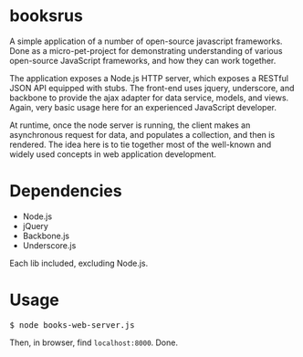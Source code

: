 booksrus
========

A simple application of a number of open-source javascript frameworks. Done as a micro-pet-project for demonstrating understanding of various open-source JavaScript frameworks, and how they can work together.

The application exposes a Node.js HTTP server, which exposes a RESTful JSON API equipped with stubs. The front-end uses jquery, underscore, and backbone to provide the ajax adapter for data service, models, and views. Again, very basic usage here for an experienced JavaScript developer.

At runtime, once the node server is running, the client makes an asynchronous request for data, and populates a collection, and then is rendered. The idea here is to tie together most of the well-known and widely used concepts in web application development.


Dependencies
========

* Node.js
* jQuery
* Backbone.js
* Underscore.js

Each lib included, excluding Node.js.


Usage
========

<pre>
$ node books-web-server.js
</pre>

Then, in browser, find `localhost:8000`. Done.
